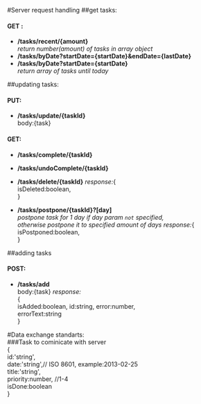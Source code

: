#Server request handling
##get tasks:  
#### GET :   
* **/tasks/recent/{amount}**   
_return number(amount) of tasks in array object_  
* **/tasks/byDate?startDate={startDate}&endDate={lastDate}**  
* **/tasks/byDate?startDate={startDate}**  
_return array of tasks until today_
 
##updating tasks:  
#### PUT:  
* **/tasks/update/{taskId}**  
  body:{task} 
   
#### GET:
* **/tasks/complete/{taskId}** 

* **/tasks/undoComplete/{taskId}** 

* **/tasks/delete/{taskId}** 
 _response:_{   
 isDeleted:boolean,     
} 
* **/tasks/postpone/{taskId}?[day]**  
_postpone task for 1 day if day param `not` specified,  
otherwise postpone it to specified amount of days_
_response:_{   
 isPostponed:boolean,     
} 

##adding tasks   
#### POST:
 * **/tasks/add**  
 body:{task}
 _response:_   
{  
 isAdded:boolean, 
 id:string, 
 error:number,    
 errorText:string    
}  
 
#Data exchange standarts:  
###Task to cominicate with server   
{  
  id:'string',  
  date:'string',// ISO 8601, example:2013-02-25   
  title:'string',  
  priority:number, //1-4  
  isDone:boolean    
}  
